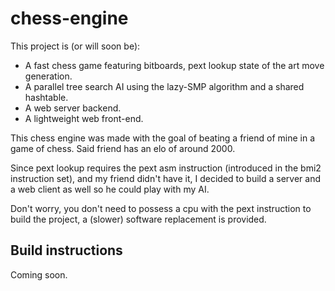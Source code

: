 # chess-engine

This project is (or will soon be):
+ A fast chess game featuring bitboards, pext lookup state of the art move generation.
+ A parallel tree search AI using the lazy-SMP algorithm and a shared hashtable.
+ A web server backend.
+ A lightweight web front-end.

This chess engine was made with the goal of beating a friend of mine in a game of chess. Said friend has an elo of around 2000.

Since pext lookup requires the pext asm instruction (introduced in the bmi2 instruction set), and my friend didn't have it, I decided to build a server and a web client as well so he could play with my AI.

Don't worry, you don't need to possess a cpu with the pext instruction to build the project, a (slower) software replacement is provided.

## Build instructions

Coming soon.